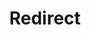 ﻿---
layout: src/layouts/Redirect.astro
title: Redirect
redirect: https://octopus.com/docs/security/exposing-octopus/use-iis-as-reverse-proxy
pubDate:  2023-01-01
navSearch: false
navSitemap: false
navMenu: false
---
